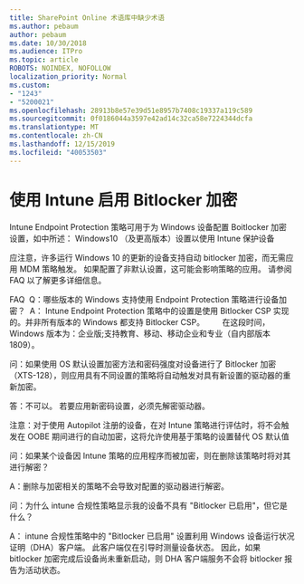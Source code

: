 ```yaml
---
title: SharePoint Online 术语库中缺少术语
ms.author: pebaum
author: pebaum
ms.date: 10/30/2018
ms.audience: ITPro
ms.topic: article
ROBOTS: NOINDEX, NOFOLLOW
localization_priority: Normal
ms.custom:
- "1243"
- "5200021"
ms.openlocfilehash: 28913b8e57e39d51e8957b7408c19337a119c589
ms.sourcegitcommit: 0f0186044a3597e42ad14c32ca58e7224344dcfa
ms.translationtype: MT
ms.contentlocale: zh-CN
ms.lasthandoff: 12/15/2019
ms.locfileid: "40053503"
---
```

# <a name="enabling-bitlocker-encryption-with-intune"></a>使用 Intune 启用 Bitlocker 加密

Intune Endpoint Protection 策略可用于为 Windows 设备配置 Boitlocker 加密设置，如中所述： Windows10 （及更高版本）设置以使用 Intune 保护设备

应注意，许多运行 Windows 10 的更新的设备支持自动 bitlocker 加密，而无需应用 MDM 策略触发。 如果配置了非默认设置，这可能会影响策略的应用。 请参阅 FAQ 以了解更多详细信息。


FAQ  Q：哪些版本的 Windows 支持使用 Endpoint Protection 策略进行设备加密？
 A： Intune Endpoint Protection 策略中的设置是使用 Bitlocker CSP 实现的。并非所有版本的 Windows 都支持 Bitlocker CSP。 
      在这段时间，Windows 版本为：企业版;支持教育、移动、移动企业和专业（自内部版本1809）。




问：如果使用 OS 默认设置加密方法和密码强度对设备进行了 Bitlocker 加密（XTS-128），则应用具有不同设置的策略将自动触发对具有新设置的驱动器的重新加密。

答：不可以。 若要应用新密码设置，必须先解密驱动器。

注意：对于使用 Autopilot 注册的设备，在对 Intune 策略进行评估时，将不会触发在 OOBE 期间进行的自动加密，这将允许使用基于策略的设置替代 OS 默认值




问：如果某个设备因 Intune 策略的应用程序而被加密，则在删除该策略时将对其进行解密？

A：删除与加密相关的策略不会导致对配置的驱动器进行解密。




问：为什么 intune 合规性策略显示我的设备不具有 "Bitlocker 已启用"，但它是什么？

A： intune 合规性策略中的 "Bitlocker 已启用" 设置利用 Windows 设备运行状况证明（DHA）客户端。 此客户端仅在引导时测量设备状态。 因此，如果 bitlocker 加密完成后设备尚未重新启动，则 DHA 客户端服务不会将 bitlocker 报告为活动状态。